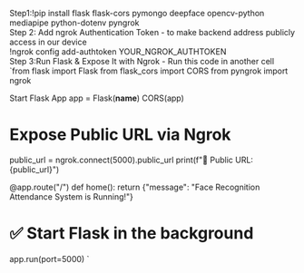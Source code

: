 Step1:!pip install flask flask-cors pymongo deepface opencv-python mediapipe python-dotenv pyngrok <br/>
Step 2: Add ngrok Authentication Token - to make backend address publicly access in our device <br/>
 !ngrok config add-authtoken YOUR_NGROK_AUTHTOKEN  <br/>
Step 3:Run Flask & Expose It with Ngrok - Run this code in another cell <br/>
`from flask import Flask
from flask_cors import CORS
from pyngrok import ngrok

Start Flask App
app = Flask(__name__)
CORS(app)

#  Expose Public URL via Ngrok
public_url = ngrok.connect(5000).public_url
print(f"🚀 Public URL: {public_url}")

@app.route("/")
def home():
    return {"message": "Face Recognition Attendance System is Running!"}

# ✅ Start Flask in the background
app.run(port=5000)
`
 
